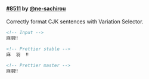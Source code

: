 #### [#8511](https://github.com/prettier/prettier/pull/8511) by [@ne-sachirou](https://github.com/ne-sachirou)

Correctly format CJK sentences with Variation Selector.

<!-- prettier-ignore -->
```markdown
<!-- Input -->
麻󠄁羽󠄀‼️

<!-- Prettier stable -->
麻 󠄁 羽 󠄀 ‼️

<!-- Prettier master -->
麻󠄁羽󠄀‼️
```

